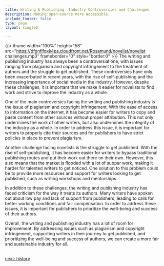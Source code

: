 ```yaml
---
title: Writing & Publishing  Industry Controversies and Challenges
description: Making open-source more accessible.
include_footer: false
type: page
layout: single2

---
```


{{< iframe width="100%" height="58" src="https://dfgnflfqxk4ps.cloudfront.net/Rosamund/novelist/novelist challenges.mp3" frameborder="0" style="border:0" >}}
The writing and publishing industry has always been a controversial one, with issues ranging from plagiarism and copyright infringement to the treatment of authors and the struggle to get published. These controversies have only been exacerbated in recent years, with the rise of self-publishing and the increasing importance of social media in the industry. However, despite these challenges, it is important that we make it easier for novelists to find work and strive to improve the industry as a whole.

One of the main controversies facing the writing and publishing industry is the issue of plagiarism and copyright infringement. With the ease of access to information on the internet, it has become easier for writers to copy and paste content from other sources without proper attribution. This not only undermines the work of other writers, but also undermines the integrity of the industry as a whole. In order to address this issue, it is important for writers to properly cite their sources and for publishers to have strict policies in place to prevent plagiarism.

Another challenge facing novelists is the struggle to get published. With the rise of self-publishing, it has become easier for writers to bypass traditional publishing routes and put their work out there on their own. However, this also means that the market is flooded with a lot of subpar work, making it harder for talented writers to get noticed. One solution to this problem could be to provide more resources and support for writers looking to get published, such as writing workshops and mentorships.

In addition to these challenges, the writing and publishing industry has faced criticism for the way it treats its authors. Many writers have spoken out about low pay and lack of support from publishers, leading to calls for better working conditions and fair compensation. In order to address these issues, it is important for publishers to prioritize the well-being and success of their authors.

Overall, the writing and publishing industry has a lot of room for improvement. By addressing issues such as plagiarism and copyright infringement, supporting writers in their journey to get published, and prioritizing the well-being and success of authors, we can create a more fair and sustainable industry for all.

<br>
<a href="https://workdojos.com/novelist/history">next: history</a>
</p>